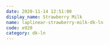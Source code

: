 ```yaml
---
date: 2020-11-14 12:51:00
display_name: Strawberry Milk
name: laplinear-strawberry-milk-dk-ln
code: e920
category: dk-ln
---
```

